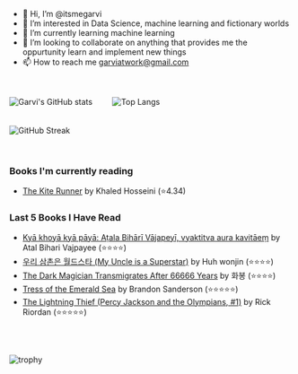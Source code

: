 - 👋 Hi, I’m @itsmegarvi
- 👀 I’m interested in Data Science, machine learning and fictionary worlds
- 🌱 I’m currently learning machine learning
- 💞️ I’m looking to collaborate on anything that provides me the oppurtunity learn and implement new things
- 📫 How to reach me garviatwork@gmail.com

<br><br>
![Garvi's GitHub stats](https://github-readme-stats.vercel.app/api?username=itsmegarvi&count_private=true&theme=tokyonight)<!--(https://github.com/anuraghazra/github-readme-stats)--> &nbsp;&nbsp;&nbsp;&nbsp;&nbsp;&nbsp;&nbsp; ![Top Langs](https://github-readme-stats.vercel.app/api/top-langs/?username=itsmegarvi&layout=compact&hide=jupyter%20notebook&count_private=true&theme=tokyonight)<!--(https://github.com/anuraghazra/github-readme-stats) -->
<br>
<br><br>
![GitHub Streak](https://streak-stats.demolab.com/?user=itsmegarvi&theme=tokyonight&count_private=true) <!--(https://git.io/streak-stats)-->

<br />

### Books I'm currently reading

<!-- GOODREADS-LIST:START -->
- [The Kite Runner](https://www.goodreads.com/review/show/5703446795?utm_medium=api&utm_source=rss) by Khaled Hosseini (⭐️4.34)
<!-- GOODREADS-LIST:END -->


### Last 5 Books I Have Read

<!-- GOODREADS-READ-LIST:START -->
- [Kyā khoyā kyā pāyā: Aṭala Bihārī Vājapeyī, vyaktitva aura kavitāeṃ](https://www.goodreads.com/review/show/6505424617?utm_medium=api&utm_source=rss) by Atal Bihari Vajpayee (⭐⭐⭐⭐)
- [우리 삼촌은 월드스타 (My Uncle is a Superstar)](https://www.goodreads.com/review/show/6507113424?utm_medium=api&utm_source=rss) by Huh wonjin (⭐⭐⭐⭐)
- [The Dark Magician Transmigrates After 66666 Years](https://www.goodreads.com/review/show/6507101705?utm_medium=api&utm_source=rss) by 화봉 (⭐⭐⭐⭐)
- [Tress of the Emerald Sea](https://www.goodreads.com/review/show/5745097690?utm_medium=api&utm_source=rss) by Brandon Sanderson (⭐⭐⭐⭐⭐)
- [The Lightning Thief (Percy Jackson and the Olympians, #1)](https://www.goodreads.com/review/show/6318541241?utm_medium=api&utm_source=rss) by Rick Riordan (⭐⭐⭐⭐⭐)
<!-- GOODREADS-READ-LIST:END -->

<br /><br>

![trophy](https://github-profile-trophy.vercel.app/?username=itsmegarvi&theme=monokai&count_private=true)<!--(https://github.com/ryo-ma/github-profile-trophy)-->
